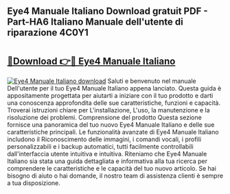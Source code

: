 ## Eye4 Manuale Italiano Download gratuit PDF - Part-HA6 Italiano Manuale dell'utente di riparazione 4C0Y1

# <h2><a href="http://df9gy1r.blite.top/?on=Eye4+Manuale+Italiano">🔗Download 👉🔴 Eye4 Manuale Italiano</a></h2>

[![Eye4 Manuale Italiano download](https://i.imgur.com/lujVjoI.png)](http://df9gy1r.blite.top/?on=Eye4+Manuale+Italiano)
Saluti e benvenuto nel manuale Dell'utente per il tuo Eye4 Manuale Italiano appena lanciato. Questa guida è appositamente progettata per aiutarti a iniziare con il tuo prodotto e darti una conoscenza approfondita delle sue caratteristiche, funzioni e capacità. Troverai istruzioni chiare per L'installazione, L'uso, la manutenzione e la risoluzione dei problemi. Comprensione del prodotto Questa sezione fornisce una panoramica del tuo nuovo Eye4 Manuale Italiano e delle sue caratteristiche principali. Le funzionalità avanzate di Eye4 Manuale Italiano includono il Riconoscimento delle immagini, i comandi vocali, i profili personalizzabili e i backup automatici, tutti facilmente controllabili dall'interfaccia utente intuitiva e intuitiva. Riteniamo che Eye4 Manuale Italiano sia stata una guida dettagliata e informativa alla tua ricerca per comprendere le caratteristiche e le capacità del tuo nuovo articolo. Se hai bisogno di aiuto o hai domande, il nostro team di assistenza clienti è sempre a tua disposizione.
